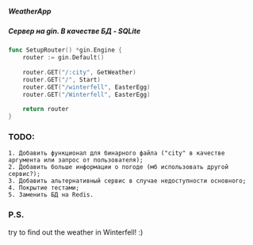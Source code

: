 ##### WeatherApp 
##### Сервер на gin. В качестве БД - SQLite
```go
func SetupRouter() *gin.Engine {
	router := gin.Default()
	
	router.GET("/:city", GetWeather)
	router.GET("/", Start)
	router.GET("/winterfell", EasterEgg)
	router.GET("/Winterfell", EasterEgg)
	
	return router
}
```



### TODO:
	1. Добавить функционал для бинарного файла ("city" в качестве аргумента или запрос от пользователя);
    2. Добавить больше информации о погоде (мб использовать другой сервис?);
    3. Добавить альтернативный сервис в случае недоступности основного;
    4. Покрытие тестами;
    5. Заменить БД на Redis.

### P.S.
try to find out the weather in Winterfell! :)
